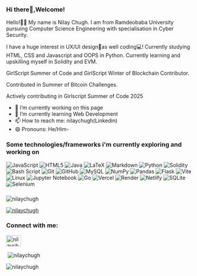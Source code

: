 ### Hi there👋,Welcome!


Hello!👋🏻 My name is Nilay Chugh. I am from Ramdeobaba University pursuing Computer Science Engineering with specialisation in Cyber Security.

I have a huge interest in UX/UI design📝as well coding💻! Currently studying HTML, CSS and Javascript and OOPS in Python.
Currently learning and upskilling myself in Solidity and EVM.

GirlScript Summer of Code and GirlScript Winter of Blockchain Contributor.

Contributed in Summer of Bitcoin Challenges.

Actively contributing in Girlscript Summer of Code 2025

- 🔭 I’m currently working on this page
- 🌱 I’m currently learning Web Development
- 📫 How to reach me: nilaychugh(Linkedin)
- 😄 Pronouns: He/Him-



### Some technologies/frameworks i'm currently exploring and working on

![JavaScript](https://img.shields.io/badge/javascript-%23323330.svg?style=for-the-badge&logo=javascript&logoColor=%23F7DF1E)
![HTML5](https://img.shields.io/badge/html5-%23E34F26.svg?style=for-the-badge&logo=html5&logoColor=white)
![Java](https://img.shields.io/badge/java-%23ED8B00.svg?style=for-the-badge&logo=openjdk&logoColor=white)
![LaTeX](https://img.shields.io/badge/latex-%23008080.svg?style=for-the-badge&logo=latex&logoColor=white)
![Markdown](https://img.shields.io/badge/markdown-%23000000.svg?style=for-the-badge&logo=markdown&logoColor=white)
![Python](https://img.shields.io/badge/python-3670A0?style=for-the-badge&logo=python&logoColor=ffdd54)
![Solidity](https://img.shields.io/badge/Solidity-%23363636.svg?style=for-the-badge&logo=solidity&logoColor=white)
![Bash Script](https://img.shields.io/badge/bash_script-%23121011.svg?style=for-the-badge&logo=gnu-bash&logoColor=white)
![Git](https://img.shields.io/badge/git-%23F05033.svg?style=for-the-badge&logo=git&logoColor=white)
![GitHub](https://img.shields.io/badge/github-%23121011.svg?style=for-the-badge&logo=github&logoColor=white)
![MySQL](https://img.shields.io/badge/mysql-4479A1.svg?style=for-the-badge&logo=mysql&logoColor=white)
![NumPy](https://img.shields.io/badge/numpy-%23013243.svg?style=for-the-badge&logo=numpy&logoColor=white)
![Pandas](https://img.shields.io/badge/pandas-%23150458.svg?style=for-the-badge&logo=pandas&logoColor=white)
![Flask](https://img.shields.io/badge/flask-%23000.svg?style=for-the-badge&logo=flask&logoColor=white)
![Vite](https://img.shields.io/badge/vite-%23646CFF.svg?style=for-the-badge&logo=vite&logoColor=white)
![Linux](https://img.shields.io/badge/Linux-FCC624?style=for-the-badge&logo=linux&logoColor=black)
![Jupyter Notebook](https://img.shields.io/badge/jupyter-%23FA0F00.svg?style=for-the-badge&logo=jupyter&logoColor=white)
![Go](https://img.shields.io/badge/go-%2300ADD8.svg?style=for-the-badge&logo=go&logoColor=white)
![Vercel](https://img.shields.io/badge/vercel-%23000000.svg?style=for-the-badge&logo=vercel&logoColor=white)
![Render](https://img.shields.io/badge/Render-%46E3B7.svg?style=for-the-badge&logo=render&logoColor=white)
![Netlify](https://img.shields.io/badge/netlify-%23000000.svg?style=for-the-badge&logo=netlify&logoColor=#00C7B7)
![SQLite](https://img.shields.io/badge/sqlite-%2307405e.svg?style=for-the-badge&logo=sqlite&logoColor=white)
![Selenium](https://img.shields.io/badge/Selenium-43B02A?style=for-the-badge&logo=Selenium&logoColor=white)



###


<p align="left"> <img src="https://komarev.com/ghpvc/?username=nilaychugh&label=Profile%20views&color=0e75b6&style=flat" alt="nilaychugh" /> </p>

<p align="left"> <a href="https://github.com/ryo-ma/github-profile-trophy"><img src="https://github-profile-trophy.vercel.app/?username=nilaychugh" alt="nilaychugh" /></a> </p>

<h3 align="left">Connect with me:</h3>
<p align="left">
<a href="https://linkedin.com/in/nilaychugh" target="blank"><img align="center" src="https://raw.githubusercontent.com/rahuldkjain/github-profile-readme-generator/master/src/images/icons/Social/linked-in-alt.svg" alt="nilaychugh" height="30" width="40" /></a>
</p>

<p>&nbsp;<img align="center" src="https://github-readme-stats.vercel.app/api?username=nilaychugh&show_icons=true&locale=en" alt="nilaychugh" /></p>

<p><img align="center" src="https://github-readme-streak-stats.herokuapp.com/?user=nilaychugh&" alt="nilaychugh" /></p>



